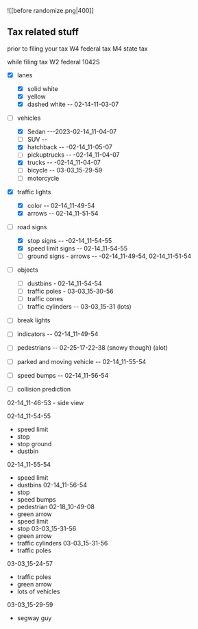![[before randomize.png|400]]


## Tax related stuff
prior to filing your tax
W4 federal tax
M4 state tax

while filing tax
W2 federal 
1042S



- [x] lanes
	- [x] solid white
	- [x] yellow
	- [x] dashed white
-- 02-14-11-03-07

- [ ] vehicles 
	- [x] Sedan ---2023-02-14_11-04-07
	- [ ] SUV -- 
	- [x] hatchback -- -02-14_11-05-07
	- [ ] pickuptrucks -- -02-14_11-04-07
	- [x] trucks -- -02-14_11-04-07
	- [ ] bicycle -- 03-03_15-29-59
	- [ ] motorcycle

- [x] traffic lights
	- [x] color -- 02-14_11-49-54
	- [x] arrows -- 02-14_11-51-54

- [ ] road signs
	- [x] stop signs -- -02-14_11-54-55
	- [x] speed limit signs -- 02-14_11-54-55
	- [ ] ground signs - arrows -- -02-14_11-49-54, 02-14_11-51-54

- [ ] objects
	- [ ] dustbins - 02-14_11-54-54
	- [ ] traffic poles - 03-03_15-30-56
	- [ ] traffic cones
	- [ ] traffic cylinders -- 03-03_15-31 (lots)

- [ ] break lights
- [ ] indicators -- 02-14_11-49-54
- [ ] pedestrians -- 02-25-17-22-38 (snowy though) (alot) 
- [ ] parked and moving vehicle -- 02-14_11-55-54

- [ ] speed bumps -- 02-14_11-56-54
- [ ] collision prediction



02-14_11-46-53 - side view

02-14_11-54-55
 - speed limit
 - stop
 - stop ground
 - dustbin

02-14_11-55-54
- speed limit
- dustbins
02-14_11-56-54
- stop
- speed bumps
- pedestrian
02-18_10-49-08
- green arrow
- speed limit
- stop
03-03_15-31-56
- green arrow
- traffic cylinders
03-03_15-31-56
- traffic poles

03-03_15-24-57
- traffic poles
- green arrow
- lots of vehicles

03-03_15-29-59
- segway guy